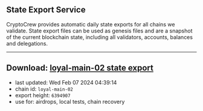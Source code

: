 ## State Export Service
CryptoCrew provides automatic daily state exports for all chains we validate. State export files can be used as genesis files and are a snapshot of the current blockchain state, including all validators, accounts, balances and delegations.

---
**Download: [loyal-main-02 state export](https://dl.ccvalidators.com/SERVICE/loyal/loyal-main-02_export_6394907.json)**
---

- last updated: Wed Feb 07 2024 04:39:14
- chain id: `loyal-main-02`
- export height: `6394907`
- use for: airdrops, local tests, chain recovery
